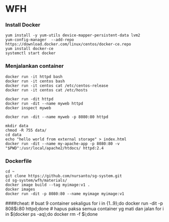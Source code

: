 # WFH

### Install Docker
	yum install -y yum-utils device-mapper-persistent-data lvm2 
	yum-config-manager  --add-repo https://download.docker.com/linux/centos/docker-ce.repo 
	yum install docker-ce
	systemctl start docker

### Menjalankan container
	docker run -it httpd bash
	docker run -it centos bash
	docker run -it centos cat /etc/centos-release
	docker run -it centos cat /etc/hosts

	docker run -dit httpd
	docker run -dit --name myweb httpd
	docker inspect myweb

	docker run -dit --name myweb -p 8080:80 httpd

	mkdir data
	chmod -R 755 data/
	cd data
	echo "hello world from external storage" > index.html
	docker run -dit --name my-apache-app -p 8080:80 -v "$PWD":/usr/local/apache2/htdocs/ httpd:2.4

### Dockerfile
	cd ~
	git clone https://github.com/nursanto/sg-system.git
	cd sg-system/wfh/materials/
	docker image build --tag myimage:v1 .
	docker images
	docker run -dit -p 8080:80 --name myimage myimage:v1


####cheat:
	# buat 9 container sekaligus
	for i in {1..9};do docker run -dit -p 808$i:80 httpd;done
	# hapus paksa semua container yg mati dan jalan
	for i in $(docker ps -aq);do docker rm -f $i;done
